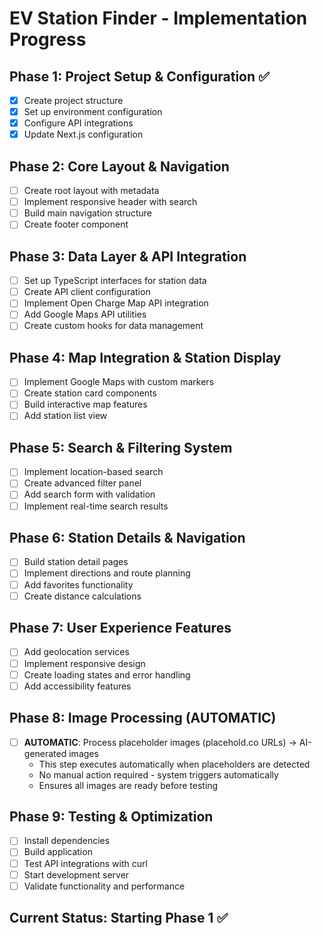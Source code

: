 # EV Station Finder - Implementation Progress

## Phase 1: Project Setup & Configuration ✅
- [x] Create project structure
- [x] Set up environment configuration
- [x] Configure API integrations
- [x] Update Next.js configuration

## Phase 2: Core Layout & Navigation
- [ ] Create root layout with metadata
- [ ] Implement responsive header with search
- [ ] Build main navigation structure
- [ ] Create footer component

## Phase 3: Data Layer & API Integration
- [ ] Set up TypeScript interfaces for station data
- [ ] Create API client configuration
- [ ] Implement Open Charge Map API integration
- [ ] Add Google Maps API utilities
- [ ] Create custom hooks for data management

## Phase 4: Map Integration & Station Display
- [ ] Implement Google Maps with custom markers
- [ ] Create station card components
- [ ] Build interactive map features
- [ ] Add station list view

## Phase 5: Search & Filtering System
- [ ] Implement location-based search
- [ ] Create advanced filter panel
- [ ] Add search form with validation
- [ ] Implement real-time search results

## Phase 6: Station Details & Navigation
- [ ] Build station detail pages
- [ ] Implement directions and route planning
- [ ] Add favorites functionality
- [ ] Create distance calculations

## Phase 7: User Experience Features
- [ ] Add geolocation services
- [ ] Implement responsive design
- [ ] Create loading states and error handling
- [ ] Add accessibility features

## Phase 8: Image Processing (AUTOMATIC)
- [ ] **AUTOMATIC**: Process placeholder images (placehold.co URLs) → AI-generated images
  - This step executes automatically when placeholders are detected
  - No manual action required - system triggers automatically
  - Ensures all images are ready before testing

## Phase 9: Testing & Optimization
- [ ] Install dependencies
- [ ] Build application
- [ ] Test API integrations with curl
- [ ] Start development server
- [ ] Validate functionality and performance

## Current Status: Starting Phase 1 ✅